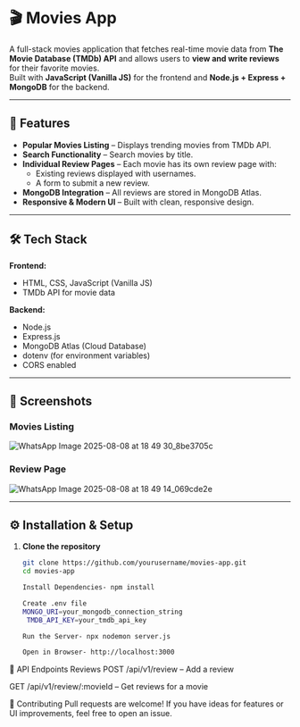 # 🎬 Movies App

A full-stack movies application that fetches real-time movie data from **The Movie Database (TMDb) API** and allows users to **view and write reviews** for their favorite movies.  
Built with **JavaScript (Vanilla JS)** for the frontend and **Node.js + Express + MongoDB** for the backend.

---

## 🚀 Features
- **Popular Movies Listing** – Displays trending movies from TMDb API.
- **Search Functionality** – Search movies by title.
- **Individual Review Pages** – Each movie has its own review page with:
  - Existing reviews displayed with usernames.
  - A form to submit a new review.
- **MongoDB Integration** – All reviews are stored in MongoDB Atlas.
- **Responsive & Modern UI** – Built with clean, responsive design.

---

## 🛠 Tech Stack
**Frontend:**
- HTML, CSS, JavaScript (Vanilla JS)
- TMDb API for movie data

**Backend:**
- Node.js
- Express.js
- MongoDB Atlas (Cloud Database)
- dotenv (for environment variables)
- CORS enabled

---

## 📸 Screenshots

### Movies Listing
![WhatsApp Image 2025-08-08 at 18 49 30_8be3705c](https://github.com/user-attachments/assets/7bca3922-deba-4400-8676-4ad5cf68f036)


### Review Page
![WhatsApp Image 2025-08-08 at 18 49 14_069cde2e](https://github.com/user-attachments/assets/4412293a-ac3c-45c2-aea6-8d03ae2dccf8)


---

## ⚙️ Installation & Setup

1. **Clone the repository**
   ```bash
   git clone https://github.com/yourusername/movies-app.git
   cd movies-app

   Install Dependencies- npm install

   Create .env file
   MONGO_URI=your_mongodb_connection_string
    TMDB_API_KEY=your_tmdb_api_key

   Run the Server- npx nodemon server.js

   Open in Browser- http://localhost:3000

📡 API Endpoints
Reviews
POST /api/v1/review – Add a review

GET /api/v1/review/:movieId – Get reviews for a movie

🤝 Contributing
Pull requests are welcome!
If you have ideas for features or UI improvements, feel free to open an issue.
